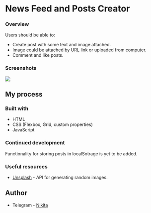 # News Feed and Posts Creator

### Overview

Users should be able to:

- Create post with some text and image attached.
- Image could be attached by URL link or uploaded from computer.
- Comment and like posts.

### Screenshots

<img src='https://i.imgur.com/vgmdV1h.png'>

## My process

### Built with

- HTML
- CSS (Flexbox, Grid, custom properties)
- JavaScript

### Continued development

Functionality for storing posts in localSotrage is yet to be added.

### Useful resources

- [Unsplash](https://unsplash.it/) - API for generating random images.

## Author

- Telegram - [Nikita](https://t.me/h0kagee)

